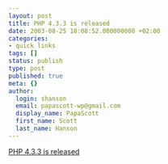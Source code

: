 ```yaml
---
layout: post
title: PHP 4.3.3 is released
date: 2003-08-25 18:08:52.000000000 +02:00
categories:
- quick links
tags: []
status: publish
type: post
published: true
meta: {}
author:
  login: shanson
  email: papascott-wp@gmail.com
  display_name: PapaScott
  first_name: Scott
  last_name: Hanson
---
```

<p><a title="We love bug fixes, yes we do!" href="http://www.php.net/release_4_3_3.php">PHP 4.3.3 is released</a></p>
